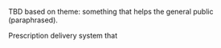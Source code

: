 TBD based on theme: something that helps the general public (paraphrased).

Prescription delivery system that